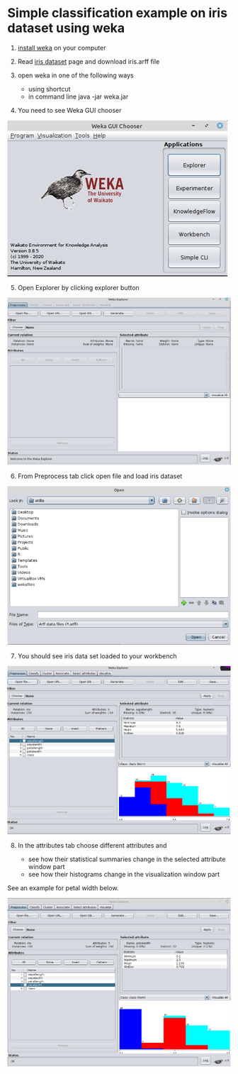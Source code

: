 
# Simple classification example on iris dataset using weka

1. [install weka](../installation-weka.md) on your computer

2. Read [iris dataset](iris.md) page and download iris.arff file 

3. open weka in one of the following ways

	- using shortcut 
	- in command line java -jar weka.jar

4. You need to see Weka GUI chooser

![Weka GUI chooser](../images/weka-images/Weka-GUI-Chooser.png)


5. Open Explorer by clicking explorer button

![Weka Explorer](../images/weka-images/weka-explorer.png)


6. From Preprocess tab click open file and load iris dataset

![Weka Open File](../images/weka-images/weka-open-file.png)


7. You should see iris data set loaded to your workbench

![Weka iris dataset loaded](../images/weka-images/weka-iris-loaded.png)

8. In the attributes tab choose different attributes and 

	- see how their statistical summaries change in the selected attribute window part
	- see how their histograms change in the visualization window part

See an example for petal width below.

![Weka selected attribute petal width ](../images/weka-images/weka-selected-attribute-petalwidth.png)
